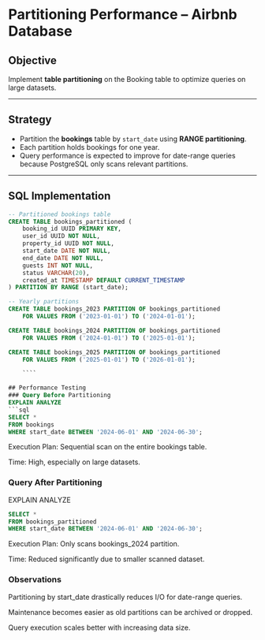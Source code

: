 # Partitioning Performance – Airbnb Database

## Objective
Implement **table partitioning** on the Booking table to optimize queries on large datasets.

---

## Strategy
- Partition the **bookings** table by `start_date` using **RANGE partitioning**.
- Each partition holds bookings for one year.
- Query performance is expected to improve for date-range queries because PostgreSQL only scans relevant partitions.

---

## SQL Implementation
```sql
-- Partitioned bookings table
CREATE TABLE bookings_partitioned (
    booking_id UUID PRIMARY KEY,
    user_id UUID NOT NULL,
    property_id UUID NOT NULL,
    start_date DATE NOT NULL,
    end_date DATE NOT NULL,
    guests INT NOT NULL,
    status VARCHAR(20),
    created_at TIMESTAMP DEFAULT CURRENT_TIMESTAMP
) PARTITION BY RANGE (start_date);

-- Yearly partitions
CREATE TABLE bookings_2023 PARTITION OF bookings_partitioned
    FOR VALUES FROM ('2023-01-01') TO ('2024-01-01');

CREATE TABLE bookings_2024 PARTITION OF bookings_partitioned
    FOR VALUES FROM ('2024-01-01') TO ('2025-01-01');

CREATE TABLE bookings_2025 PARTITION OF bookings_partitioned
    FOR VALUES FROM ('2025-01-01') TO ('2026-01-01');

    ````

## Performance Testing
### Query Before Partitioning
EXPLAIN ANALYZE
```sql
SELECT *
FROM bookings
WHERE start_date BETWEEN '2024-06-01' AND '2024-06-30';

````
Execution Plan: Sequential scan on the entire bookings table.

Time: High, especially on large datasets.

### Query After Partitioning
EXPLAIN ANALYZE
```sql
SELECT *
FROM bookings_partitioned
WHERE start_date BETWEEN '2024-06-01' AND '2024-06-30';

````
Execution Plan: Only scans bookings_2024 partition.

Time: Reduced significantly due to smaller scanned dataset.

### Observations

Partitioning by start_date drastically reduces I/O for date-range queries.

Maintenance becomes easier as old partitions can be archived or dropped.

Query execution scales better with increasing data size.